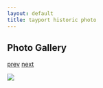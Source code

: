 ```yaml
---
layout: default
title: tayport historic photo
---
```

## Photo Gallery

[prev](http://tayport.org.uk/photo/1) [next](http://tayport.org.uk/photo/3)

![ ](http://tayport.org.uk/media/002.jpg "historic photo")

